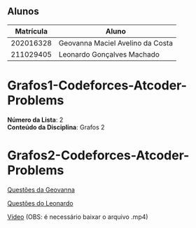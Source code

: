 ## Alunos
|Matrícula | Aluno |
| -- | -- |
| 202016328  | Geovanna Maciel Avelino da Costa |
| 211029405 | Leonardo Gonçalves Machado |

# Grafos1-Codeforces-Atcoder-Problems

**Número da Lista**: 2<br>
**Conteúdo da Disciplina**: Grafos 2

# Grafos2-Codeforces-Atcoder-Problems

[Questões da Geovanna](Grafos2-Geovanna/explicação.md)

[Questões do Leonardo](Grafos2-Leonardo/explicacao.md)

[Vídeo](Apresentacao.mp4) (OBS: é necessário baixar o arquivo .mp4)

